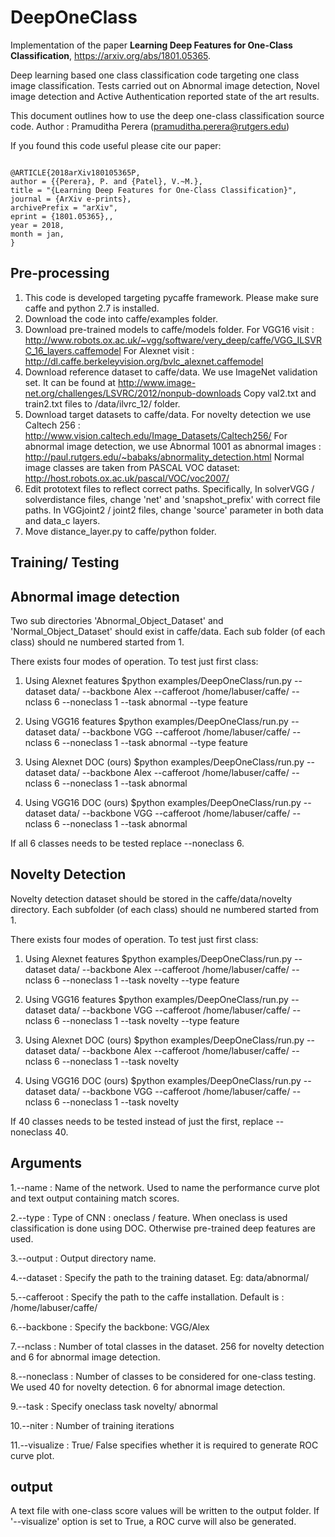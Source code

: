 # DeepOneClass


Implementation of the paper <b>Learning Deep Features for One-Class Classification</b>, https://arxiv.org/abs/1801.05365.

Deep learning based one class classification code targeting one class image classification. Tests carried out on Abnormal image detection, Novel image detection and Active Authentication reported state of the art results.

This document outlines how to use the deep one-class classification source code.
Author : Pramuditha Perera (pramuditha.perera@rutgers.edu)

If you found this code useful please cite our paper:
<pre><code>
@ARTICLE{2018arXiv180105365P,
author = {{Perera}, P. and {Patel}, V.~M.},
title = "{Learning Deep Features for One-Class Classification}",
journal = {ArXiv e-prints},
archivePrefix = "arXiv",
eprint = {1801.05365},,
year = 2018,
month = jan,
}
</code></pre>
Pre-processing
--------------
1. This code is developed targeting pycaffe framework. Please make sure caffe and python 2.7 is installed.
2. Download the code into caffe/examples folder.
3. Download pre-trained models to caffe/models folder.
	For VGG16 visit : http://www.robots.ox.ac.uk/~vgg/software/very_deep/caffe/VGG_ILSVRC_16_layers.caffemodel
	For Alexnet visit : http://dl.caffe.berkeleyvision.org/bvlc_alexnet.caffemodel
4. Download reference dataset to caffe/data. We use ImageNet validation set. It can be found at http://www.image-net.org/challenges/LSVRC/2012/nonpub-downloads
Copy val2.txt and train2.txt files to /data/ilvrc_12/ folder.
5. Download target datasets to caffe/data. For novelty detection we use Caltech 256 : http://www.vision.caltech.edu/Image_Datasets/Caltech256/
   For abnormal image detection, we use Abnormal 1001 as abnormal images : http://paul.rutgers.edu/~babaks/abnormality_detection.html
   Normal image classes are taken from PASCAL VOC dataset: http://host.robots.ox.ac.uk/pascal/VOC/voc2007/
6. Edit prototext files to reflect correct paths. Specifically, 
   In solverVGG / solverdistance files, change 'net' and 'snapshot_prefix' with correct file paths.
   In VGGjoint2 / joint2 files, change 'source'  parameter in both data and data_c layers.
7. Move distance_layer.py to caffe/python folder.   


Training/ Testing
-----------------


Abnormal image detection
------------------------
Two sub directories 'Abnormal_Object_Dataset' and 'Normal_Object_Dataset'
should exist in caffe/data. Each sub folder (of each class) should ne numbered started from 1.

There exists four modes of operation. To test just first class:

1. Using Alexnet features
    $python  examples/DeepOneClass/run.py --dataset data/ --backbone Alex --cafferoot /home/labuser/caffe/ --nclass 6 --noneclass 1 --task abnormal --type feature

2. Using VGG16 features
    $python  examples/DeepOneClass/run.py --dataset data/ --backbone VGG --cafferoot /home/labuser/caffe/ --nclass 6 --noneclass 1 --task abnormal --type feature
3. Using Alexnet DOC (ours)
    $python  examples/DeepOneClass/run.py --dataset data/ --backbone Alex --cafferoot /home/labuser/caffe/ --nclass 6 --noneclass 1 --task abnormal

4. Using VGG16 DOC (ours)
   $python  examples/DeepOneClass/run.py --dataset data/ --backbone VGG --cafferoot /home/labuser/caffe/ --nclass 6 --noneclass 1 --task abnormal

If all 6 classes needs to be tested replace --noneclass 6.



Novelty Detection
----------------- 

Novelty detection dataset should be stored in the  caffe/data/novelty directory. Each subfolder (of each class) should ne numbered started from 1.

There exists four modes of operation. To test just first class:

1. Using Alexnet features
    $python  examples/DeepOneClass/run.py --dataset data/ --backbone Alex --cafferoot /home/labuser/caffe/ --nclass 6 --noneclass 1 --task novelty --type feature 

2. Using VGG16 features
    $python  examples/DeepOneClass/run.py --dataset data/ --backbone VGG --cafferoot /home/labuser/caffe/ --nclass 6 --noneclass 1 --task novelty --type feature
3. Using Alexnet DOC (ours)
    $python  examples/DeepOneClass/run.py --dataset data/ --backbone Alex --cafferoot /home/labuser/caffe/ --nclass 6 --noneclass 1 --task novelty

4. Using VGG16 DOC (ours)
    $python  examples/DeepOneClass/run.py --dataset data/ --backbone VGG --cafferoot /home/labuser/caffe/ --nclass 6 --noneclass 1 --task novelty

If 40 classes needs to be tested instead of just the first, replace --noneclass 40.


Arguments
----------
1.--name : Name of the network. Used to name the performance curve plot and text output containing match scores.

2.--type : Type of CNN : oneclass / feature. When oneclass is used classification is done using DOC. Otherwise pre-trained deep features are used.

3.--output : Output directory name.

4.--dataset : Specify the path to the training dataset. Eg: data/abnormal/

5.--cafferoot : Specify the path to the caffe installation. Default is : /home/labuser/caffe/

6.--backbone : Specify the backbone: VGG/Alex

7.--nclass : Number of total classes in the dataset. 256 for novelty detection and 6 for abnormal image detection.

8.--noneclass : Number of classes to be considered for one-class testing. We used 40 for novelty detection. 6 for abnormal image detection. 

9.--task : Specify oneclass task novelty/ abnormal

10.--niter : Number of training iterations

11.--visualize : True/ False specifies whether it is required to generate ROC curve plot.


output
------
A text file with one-class score values will be written to the output folder. If '--visualize' option is set to True, a ROC
curve will also be generated.
